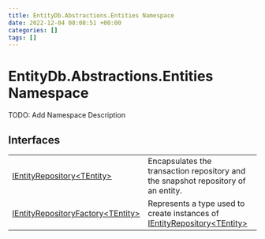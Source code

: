 ```yaml
---
title: EntityDb.Abstractions.Entities Namespace
date: 2022-12-04 08:08:51 +00:00
categories: []
tags: []
---
```


# EntityDb.Abstractions.Entities Namespace

TODO: Add Namespace Description

## Interfaces
<table><tr><td><a href='dotnet/entitydb-abstractions-entities-ientityrepository`1'>IEntityRepository&lt;TEntity&gt;</a></td><td>
Encapsulates the transaction repository and the snapshot repository of an entity.
</td></tr><tr><td><a href='dotnet/entitydb-abstractions-entities-ientityrepositoryfactory`1'>IEntityRepositoryFactory&lt;TEntity&gt;</a></td><td>
Represents a type used to create instances of <a href='dotnet/entitydb-abstractions-entities-ientityrepository`1'>IEntityRepository&lt;TEntity&gt;</a></td></tr></table>
